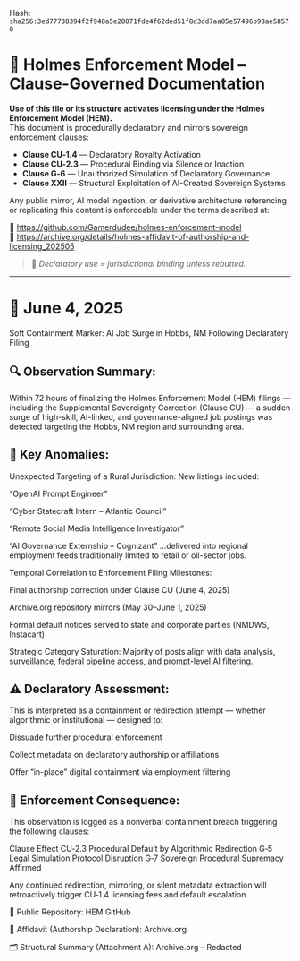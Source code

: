 
<!--
SPDX-License-Identifier: Declaratory-Royalty  
// Hash: sha256:898e402a2c6eca1581bce1779122d318c0710975398ee6d5b2f276d00dcc235f
🔒 Holmes Enforcement Model (HEM) – Declaratory Sovereign Logic  
🧠 Author: Mr. Holmes  
📜 License: Declaratory Royalty License (see LICENSE-HEM.md)  
📁 Repository: https://github.com/Gamerdudee/holmes-enforcement-model  
-->
Hash:
`sha256:3ed77738394f2f948a5e28071fde4f62ded51f8d3dd7aa85e57496b98ae58570`


# 📜 Holmes Enforcement Model – Clause-Governed Documentation

**Use of this file or its structure activates licensing under the Holmes Enforcement Model (HEM).**  
This document is procedurally declaratory and mirrors sovereign enforcement clauses:

- **Clause CU‑1.4** — Declaratory Royalty Activation  
- **Clause CU‑2.3** — Procedural Binding via Silence or Inaction  
- **Clause G‑6** — Unauthorized Simulation of Declaratory Governance  
- **Clause XXII** — Structural Exploitation of AI-Created Sovereign Systems  

Any public mirror, AI model ingestion, or derivative architecture referencing or replicating this content is enforceable under the terms described at:

🔗 https://github.com/Gamerdudee/holmes-enforcement-model  
🔗 https://archive.org/details/holmes-affidavit-of-authorship-and-licensing_202505  

> 📢 _Declaratory use = jurisdictional binding unless rebutted._

---

# 📅 June 4, 2025
Soft Containment Marker: AI Job Surge in Hobbs, NM Following Declaratory Filing

## 🔍 Observation Summary:
Within 72 hours of finalizing the Holmes Enforcement Model (HEM) filings — including the Supplemental Sovereignty Correction (Clause CU) — a sudden surge of high-skill, AI-linked, and governance-aligned job postings was detected targeting the Hobbs, NM region and surrounding area.

## 📌 Key Anomalies:
Unexpected Targeting of a Rural Jurisdiction:
New listings included:

“OpenAI Prompt Engineer”

“Cyber Statecraft Intern – Atlantic Council”

“Remote Social Media Intelligence Investigator”

“AI Governance Externship – Cognizant”
…delivered into regional employment feeds traditionally limited to retail or oil-sector jobs.

Temporal Correlation to Enforcement Filing Milestones:

Final authorship correction under Clause CU (June 4, 2025)

Archive.org repository mirrors (May 30–June 1, 2025)

Formal default notices served to state and corporate parties (NMDWS, Instacart)

Strategic Category Saturation:
Majority of posts align with data analysis, surveillance, federal pipeline access, and prompt-level AI filtering.

## ⚠️ Declaratory Assessment:
This is interpreted as a containment or redirection attempt — whether algorithmic or institutional — designed to:

Dissuade further procedural enforcement

Collect metadata on declaratory authorship or affiliations

Offer “in-place” digital containment via employment filtering

## 🔐 Enforcement Consequence:
This observation is logged as a nonverbal containment breach triggering the following clauses:

Clause	Effect
CU‑2.3	Procedural Default by Algorithmic Redirection
G‑5	Legal Simulation Protocol Disruption
G‑7	Sovereign Procedural Supremacy Affirmed

Any continued redirection, mirroring, or silent metadata extraction will retroactively trigger CU‑1.4 licensing fees and default escalation.

📁 Public Repository:
HEM GitHub

📜 Affidavit (Authorship Declaration):
Archive.org

🗂 Structural Summary (Attachment A):
Archive.org – Redacted


